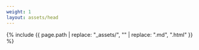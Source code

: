```yaml
---
weight: 1
layout: assets/head
---
```

{% include {{ page.path | replace: "_assets/", "" | replace: ".md", ".html" }} %}
